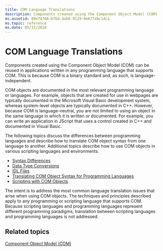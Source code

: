 ```yaml
---
title: COM Language Translations
description: Components created using the Component Object Model (COM) can be reused in applications written in any programming language that supports COM. This is because COM is a binary standard and, as such, is language-independent.
ms.assetid: 89e74768-b7bd-4ab6-9129-9e677a9c14ca
ms.topic: reference
ms.date: 05/31/2018
---
```


# COM Language Translations

Components created using the Component Object Model (COM) can be reused in applications written in any programming language that supports COM. This is because COM is a binary standard and, as such, is language-independent.

COM objects are documented in the most relevant programming language or languages. For example, objects that are created for use in webpages are typically documented in the Microsoft Visual Basic development system, whereas system-level objects are typically documented in C++. However, because COM is language-neutral, you are not limited to using an object in the same language in which it is written or documented. For example, you can write an application in JScript that uses a control created in C++ and documented in Visual Basic.

The following topics discuss the differences between programming languages and describe how to translate COM object syntax from one language to another. Additional topics describe how to use COM objects in various scripting languages and environments.

-   [Syntax Differences](syntax-differences.md)
-   [Data Type Conversions](data-type-conversions.md)
-   [IDL Files](idl-files.md)
-   [Translating COM Object Syntax for Programming Languages](translating-com-object-syntax-for-programming-languages.md)
-   [Scripting with COM Objects](scripting-with-com-objects.md)

The intent is to address the most common language translation issues that arise when using COM objects. The techniques and principles described apply to any programming or scripting language that supports COM. Because scripting languages and programming languages represent different programming paradigms, translation between scripting languages and programming languages is not addressed.

## Related topics

<dl> <dt>

[Component Object Model (COM)](component-object-model--com--portal.md)
</dt> </dl>

 

 




